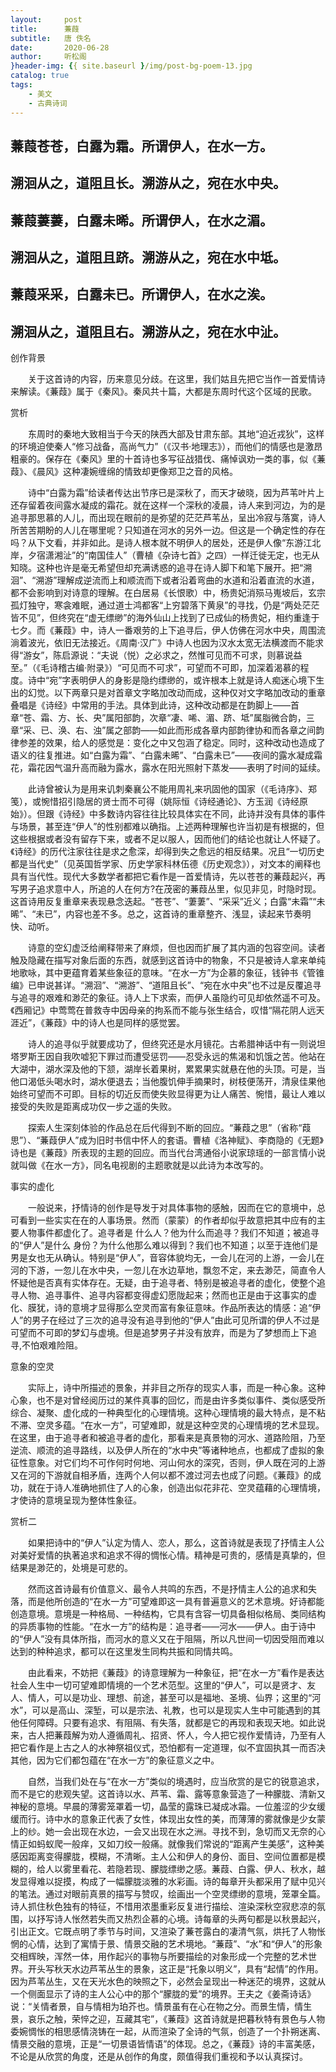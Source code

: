 ```yaml
---
layout:     post
title:      蒹葭
subtitle:   唐 佚名
date:       2020-06-28
author:     听松阁
}header-img: {{ site.baseurl }/img/post-bg-poem-13.jpg
catalog: true
tags:
    - 美文
    - 古典诗词
---
```


## 蒹葭苍苍，白露为霜。所谓伊人，在水一方。

## 溯洄从之，道阻且长。溯游从之，宛在水中央。

## 蒹葭萋萋，白露未晞。所谓伊人，在水之湄。

## 溯洄从之，道阻且跻。溯游从之，宛在水中坻。

## 蒹葭采采，白露未已。所谓伊人，在水之涘。

## 溯洄从之，道阻且右。溯游从之，宛在水中沚。





创作背景



　　关于这首诗的内容，历来意见分歧。在这里，我们姑且先把它当作一首爱情诗来解读。《蒹葭》属于《秦风》。秦风共十篇，大都是东周时代这个区域的民歌。





赏析



　　东周时的秦地大致相当于今天的陕西大部及甘肃东部。其地“迫近戎狄”，这样的环境迫使秦人“修习战备，高尚气力”（《汉书·地理志》），而他们的情感也是激昂粗豪的。保存在《秦风》里的十首诗也多写征战猎伐、痛悼讽劝一类的事，似《蒹葭》、《晨风》这种凄婉缠绵的情致却更像郑卫之音的风格。

　　诗中“白露为霜”给读者传达出节序已是深秋了，而天才破晓，因为芦苇叶片上还存留着夜间露水凝成的霜花。就在这样一个深秋的凌晨，诗人来到河边，为的是追寻那思慕的人儿，而出现在眼前的是弥望的茫茫芦苇丛，呈出冷寂与落寞，诗人所苦苦期盼的人儿在哪里呢？只知道在河水的另外一边。但这是一个确定性的存在吗？从下文看，并非如此。是诗人根本就不明伊人的居处，还是伊人像“东游江北岸，夕宿潇湘沚”的“南国佳人”（曹植《杂诗七首》之四）一样迁徙无定，也无从知晓。这种也许是毫无希望但却充满诱惑的追寻在诗人脚下和笔下展开。把“溯洄”、“溯游”理解成逆流而上和顺流而下或者沿着弯曲的水道和沿着直流的水道，都不会影响到对诗意的理解。在白居易《长恨歌）中，杨贵妃消殒马嵬坡后，玄宗孤灯独守，寒衾难眠，通过道士鸿都客“上穷碧落下黄泉”的寻找，仍是“两处茫茫皆不见”，但终究在“虚无缥缈”的海外仙山上找到了已成仙的杨贵妃，相约重逢于七夕。而《蒹葭》中，诗人一番艰劳的上下追寻后，伊人仿佛在河水中央，周围流淌着波光，依旧无法接近。《周南·汉广》中诗人也因为汉水太宽无法横渡而不能求得“游女”，陈启源说：“夫说（悦）之必求之，然惟可见而不可求，则慕说益至。”（《毛诗稽古编·附录》）“可见而不可求”，可望而不可即，加深着渴慕的程度。诗中“宛”字表明伊人的身影是隐约缥缈的，或许根本上就是诗人痴迷心境下生出的幻觉。以下两章只是对首章文字略加改动而成，这种仅对文字略加改动的重章叠唱是《诗经》中常用的手法。具体到此诗，这种改动都是在韵脚上——首章“苍、霜、方、长、央”属阳部韵，次章“凄、唏、湄、跻、坻”属脂微合韵，三章“采、已、涣、右、浊”属之部韵——如此而形成各章内部韵律协和而各章之间韵律参差的效果，给人的感觉是：变化之中又包涵了稳定。同时，这种改动也造成了语义的往复推进。如“白露为霜”、“白露未晞”、“白露未已”——夜间的露水凝成霜花，霜花因气温升高而融为露水，露水在阳光照射下蒸发——表明了时间的延续。

　　此诗曾被认为是用来讥刺秦襄公不能用周礼来巩固他的国家（《毛诗序》、郑笺），或惋惜招引隐居的贤士而不可得（姚际恒《诗经通论》、方玉润《诗经原始》）。但跟《诗经》中多数诗内容往往比较具体实在不同，此诗并没有具体的事件与场景，甚至连“伊人”的性别都难以确指。上述两种理解也许当初是有根据的，但这些根据或者没有留存下来，或者不足以服人，因而他们的结论也就让人怀疑了。《诗经》的历代注家往往是求之愈深，却得到失之愈远的相反结果。况且“一切历史都是当代史”（见英国哲学家、历史学家科林伍德《历史观念》），对文本的阐释也具有当代性。现代大多数学者都把它看作是一首爱情诗，先以苍苍的蒹葭起兴，再写男子追求意中人，所追的人在何方?在茂密的蒹葭丛里，似见非见，时隐时现。这首诗用反复重章来表现悬念迭起。“苍苍”、“萋萋”、“采采”近义；白露“未霜”“未晞”、“未已”，内容也差不多。总之，这首诗的重章整齐、浅显，读起来节奏明快、动听。

　　诗意的空幻虚泛给阐释带来了麻烦，但也因而扩展了其内涵的包容空间。读者触及隐藏在描写对象后面的东西，就感到这首诗中的物象，不只是被诗人拿来单纯地歌咏，其中更蕴育着某些象征的意味。“在水一方”为企慕的象征，钱钟书《管锥编》已申说甚详。“溯洄”、“溯游”、“道阻且长”、“宛在水中央”也不过是反覆追寻与追寻的艰难和渺茫的象征。诗人上下求索，而伊人虽隐约可见却依然遥不可及。《西厢记》中莺莺在普救寺中因母亲的拘系而不能与张生结合，叹惜“隔花阴人远天涯近”，《蒹葭》中的诗人也是同样的感觉罢。

　　诗人的追寻似乎就要成功了，但终究还是水月镜花。古希腊神话中有一则说坦塔罗斯王因自我吹嘘犯下罪过而遭受惩罚——忍受永远的焦渴和饥饿之苦。他站在大湖中，湖水深及他的下颔，湖岸长着果树，累累果实就悬在他的头顶。可是，当他口渴低头喝水时，湖水便退去；当他腹饥伸手摘果时，树枝便荡开，清泉佳果他始终可望而不可即。目标的切近反而使失败显得更为让人痛苦、惋惜，最让人难以接受的失败是距离成功仅一步之遥的失败。

　　探索人生深刻体验的作品总在后代得到不断的回应。“蒹葭之思”（省称“葭思”）、“蒹葭伊人”成为旧时书信中怀人的套语。曹植《洛神赋》、李商隐的《无题》诗也是《蒹葭》所表现的主题的回应。而当代台湾通俗小说家琼瑶的一部言情小说就叫做《在水一方》，同名电视剧的主题歌就是以此诗为本改写的。



事实的虚化

　　一般说来，抒情诗的创作是导发于对具体事物的感触，因而在它的意境中，总可看到一些实实在在的人事场景。然而（蒙蒙）的作者却似乎故意把其中应有的主要人物事件都虚化了。追寻者是 什么人？他为什么而追寻？我们不知道；被追寻的“伊人”是什么 身份？为什么他那么难以得到？我们也不知道；以至于连他们是 男是女也无从确认。特别是“伊人”，音容体貌均无，一会儿在河的上游，一会儿在河的下游，一忽儿在水中央，一忽儿在水边草地，飘忽不定，来去渺茫，简直令人怀疑他是否真有实体存在。无疑，由于追寻者、特别是被追寻者的虚化，使整个追寻人物、追寻事件、追寻内容都变得虚幻愿陇起来；然而也正是由于这事实的虚化、膜犹，诗的意境才显得那么空灵而富有象征意味。作品所表达的情感：追“伊人”的男子在经过了三次的追寻没有追寻到他的“伊人”由此可见所谓的伊人不过是可望而不可即的梦幻与虚境。但是追梦男子并没有放弃，而是为了梦想而上下追寻,不怕艰难险阻。



意象的空灵

　　实际上，诗中所描述的景象，并非目之所存的现实人事，而是一种心象。这种心象，也不是对曾经阅历过的某件真事的回忆，而是由许多类似事件、类似感受所综合、凝聚、虚化成的一种典型化的心理情境。这种心理情境的最大特点，是不粘不滞、空灵多蕴。“在水一方”，可望难即，就是这种空灵的心理情境的艺术显现。在这里，由于追寻者和被追寻者的虚化，那看来是真景物的河水、道路险阻，乃至逆流、顺流的追寻路线，以及伊人所在的“水中央”等诸种地点，也都成了虚拟的象征性意象。对它们均不可作何时何地、河山何水的深究，否则，伊人既在河的上游又在河的下游就自相矛盾，连两个人何以都不渡过河去也成了问题。《蒹葭》的成功，就在于诗人准确地抓住了人的心象，创造出似花非花、空灵蕴藉的心理情境，才使诗的意境呈现为整体性象征。







赏析二



　　如果把诗中的“伊人”认定为情人、恋人，那么，这首诗就是表现了抒情主人公对美好爱情的执著追求和追求不得的惆怅心情。精神是可贵的，感情是真挚的，但结果是渺茫的，处境是可悲的。



　　然而这首诗最有价值意义、最令人共鸣的东西，不是抒情主人公的追求和失落，而是他所创造的“在水一方”可望难即这一具有普遍意义的艺术意境。好诗都能创造意境。意境是一种格局、一种结构，它具有含容一切具备相似格局、类同结构的异质事物的性能。“在水一方”的结构是：追寻者——河水——伊人。由于诗中的“伊人”没有具体所指，而河水的意义又在于阻隔，所以凡世间一切因受阻而难以达到的种种追求，都可以在这里发生同构共振和同情共鸣。



　　由此看来，不妨把《蒹葭》的诗意理解为一种象征，把“在水一方”看作是表达社会人生中一切可望难即情境的一个艺术范型。这里的“伊人”，可以是贤才、友人、情人，可以是功业、理想、前途，甚至可以是福地、圣境、仙界；这里的“河水”，可以是高山、深堑，可以是宗法、礼教，也可以是现实人生中可能遇到的其他任何障碍。只要有追求、有阻隔、有失落，就都是它的再现和表现天地。如此说来，古人把蒹葭解为劝人遵循周礼、招贤、怀人，今人把它视作爱情诗，乃至有人把它看作是上古之人的水神祭祖仪式，恐怕都有一定道理，似不宜固执其一而否决其他，因为它们都包蕴在“在水一方”的象征意义之中。



　　自然，当我们处在与“在水一方”类似的境遇时，应当欣赏的是它的锐意追求，而不是它的悲观失望。这首诗以水、芦苇、霜、露等意象营造了一种朦胧、清新又神秘的意境。早晨的薄雾笼罩着一切，晶莹的露珠已凝成冰霜。一位羞涩的少女缓缓而行。诗中水的意象正代表了女性，体现出女性的美，而薄薄的雾就像是少女蒙上的纱。她一会出现在水边，一会又出现在水之洲。寻找不到，急切而又无奈的心情正如蚂蚁爬一般痒，又如刀绞一般痛。就像我们常说的“距离产生美感”，这种美感因距离变得朦胧，模糊，不清晰。主人公和伊人的身份、面目、空间位置都是模糊的，给人以雾里看花、若隐若现、朦胧缥缈之感。蒹葭、白露、伊人、秋水，越发显得难以捉摸，构成了一幅朦胧淡雅的水彩画。诗的每章开头都采用了赋中见兴的笔法。通过对眼前真景的描写与赞叹，绘画出一个空灵缥缈的意境，笼罩全篇。诗人抓住秋色独有的特征，不惜用浓墨重彩反复进行描绘、渲染深秋空寂悲凉的氛围，以抒写诗人怅然若失而又热烈企慕的心境。诗每章的头两句都是以秋景起兴，引出正文。它既点明了季节与时间，又渲染了蒹苍露白的凄清气氛，烘托了人物怅惘的心情，达到了寓情于景、情景交融的艺术境地。“蒹葭”、“水”和“伊人”的形象交相辉映，浑然一体，用作起兴的事物与所要描绘的对象形成一个完整的艺术世界。开头写秋天水边芦苇丛生的景象，这正是“托象以明义”，具有“起情”的作用。因为芦苇丛生，又在天光水色的映照之下，必然会呈现出一种迷茫的境界，这就从一个侧面显示了诗的主人公心中的那个“朦胧的爱”的境界。王夫之《姜斋诗话》说：“关情者景，自与情相为珀芥也。情景虽有在心在物之分。而景生情，情生景，哀乐之触，荣悴之迎，互藏其宅”，《蒹葭》这首诗就是把暮秋特有景色与人物委婉惆怅的相思感情浇铸在一起，从而渲染了全诗的气氛，创造了一个扑朔迷离、情景交融的意境，正是“一切景语皆情语”的体现。总之，《蒹葭》诗的丰富美感，不论是从欣赏的角度，还是从创作的角度，颇值得我们重视和予以认真探讨。
